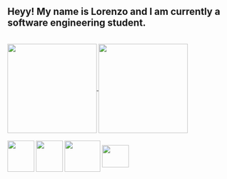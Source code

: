 ## Heyy! My name is Lorenzo and I am currently a software engineering student.

<div style="display: inline_block"> <br>
<a href="https://github.com/LoPedrozo">
<img height="200" align="center" src="https://github-readme-stats.vercel.app/api?username=LoPedrozo&rank_icon=github&theme=highcontrast&show_icons=true">
</a>
<a href="https://github.com/LoPedrozo">
<img height="200" align="center" src="https://github-readme-stats.vercel.app/api/top-langs/?username=LoPedrozo&layout=compact&theme=highcontrast">
<a/>
<div/> 

<div style="display: inline_block"> <br>
     
<img align="center" alt="" height="70" width="60" src="https://cdn.jsdelivr.net/gh/devicons/devicon@latest/icons/html5/html5-plain-wordmark.svg">
<img align="center" alt="" height="70" width="60" src="https://cdn.jsdelivr.net/gh/devicons/devicon@latest/icons/css3/css3-plain-wordmark.svg">
<img align="center" alt="" height="70" width="80" src="https://cdn.jsdelivr.net/gh/devicons/devicon@latest/icons/java/java-original-wordmark.svg">
<img align="center" alt="" height="50" width="60" src="https://cdn.jsdelivr.net/gh/devicons/devicon@latest/icons/javascript/javascript-plain.svg">

</div>
   
##
